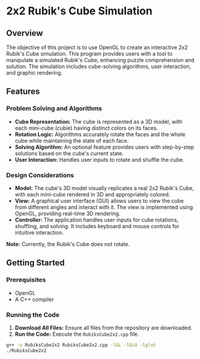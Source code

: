 # 2x2 Rubik's Cube Simulation

## Overview

The objective of this project is to use OpenGL to create an interactive 2x2 Rubik's Cube simulation. This program provides users with a tool to manipulate a simulated Rubik's Cube, enhancing puzzle comprehension and solution. The simulation includes cube-solving algorithms, user interaction, and graphic rendering.

## Features

### Problem Solving and Algorithms

- **Cube Representation:** The cube is represented as a 3D model, with each mini-cube (cubie) having distinct colors on its faces.
- **Rotation Logic:** Algorithms accurately rotate the faces and the whole cube while maintaining the state of each face.
- **Solving Algorithm:** An optional feature provides users with step-by-step solutions based on the cube's current state.
- **User Interaction:** Handles user inputs to rotate and shuffle the cube.

### Design Considerations

- **Model:** The cube's 3D model visually replicates a real 2x2 Rubik's Cube, with each mini-cube rendered in 3D and appropriately colored.
- **View:** A graphical user interface (GUI) allows users to view the cube from different angles and interact with it. The view is implemented using OpenGL, providing real-time 3D rendering.
- **Controller:** The application handles user inputs for cube rotations, shuffling, and solving. It includes keyboard and mouse controls for intuitive interaction.

**Note:** Currently, the Rubik's Cube does not rotate.

## Getting Started

### Prerequisites

- OpenGL
- A C++ compiler

### Running the Code

1. **Download All Files:** Ensure all files from the repository are downloaded.
2. **Run the Code:** Execute the `RubiksCube2x2.cpp` file.

```sh
g++ -o RubiksCube2x2 RubiksCube2x2.cpp -lGL -lGLU -lglut
./RubiksCube2x2

